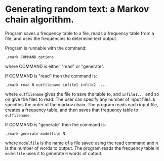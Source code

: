 # Generating random text: a Markov chain algorithm.

Program saves a frequency table to a file, reads a frequency table from a file, and uses the frequencies to determine text output.

Program is runnable with the command: 
```
./mark COMMAND options
```

where COMMAND is either "read" or "generate".

If COMMAND is "read" then the command is: 
```
./mark read N outfilename infile1 infile2 ....
```

where `outfilename` gives the file to save the table to, and `infile1...` and so on give the files to read. The user can specify any number of input files. `N` specifies the order of the markov chain. The program reads each input file, creates a frequency table, and then saves that frequency table to `outfilename`.

If COMMAND is "generate" then the command is: 
```
./mark generate modelfile N
```
 where `modelfile` is the name of a file saved using the read command and `N` is the number of words to output. The program reads the frequency table in `modelfile` uses it to generate `N` words of output.
